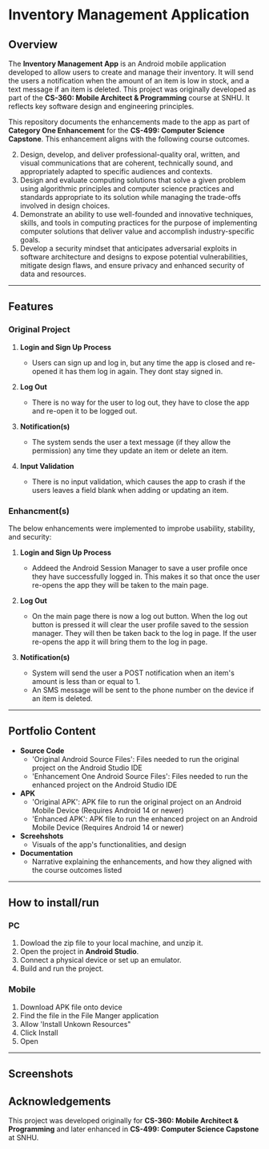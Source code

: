 # Inventory Management Application

## Overview
The **Inventory Management App** is an Android mobile application developed to allow users to create and manage their inventory. It will send the users a notification when the amount of an item is low in stock, and a text message if an item is deleted. This project was originally developed as part of the **CS-360: Mobile Architect & Programming** course at SNHU. It reflects key software design and engineering principles.

This repository documents the enhancements made to the app as part of **Category One Enhancement** for the **CS-499: Computer Science Capstone**. This enhancement aligns with the following course outcomes.

2. Design, develop, and deliver professional-quality oral, written, and visual communications that are coherent, technically sound, and appropriately adapted to specific audiences and contexts.
3. Design and evaluate computing solutions that solve a given problem using algorithmic principles and computer science practices and standards appropriate to its solution while managing the trade-offs involved in design choices.
4. Demonstrate an ability to use well-founded and innovative techniques, skills, and tools in computing practices for the purpose of implementing computer solutions that deliver value and accomplish industry-specific goals.
5. Develop a security mindset that anticipates adversarial exploits in software architecture and designs to expose potential vulnerabilities, mitigate design flaws, and ensure privacy and enhanced security of data and resources.

---

## Features

### **Original Project**
1. **Login and Sign Up Process**
    - Users can sign up and log in, but any time the app is closed and re-opened it has them log in again. They dont stay signed in.

2. **Log Out**
   - There is no way for the user to log out, they have to close the app and re-open it to be logged out.

3. **Notification(s)**
   - The system sends the user a text message (if they allow the permission) any time they update an item or delete an item.
  
4. **Input Validation**
    - There is no input validation, which causes the app to crash if the users leaves a field blank when adding or updating an item.

### **Enhancment(s)**
The below enhancements were implemented to improbe usability, stability, and security:

1. **Login and Sign Up Process**
    - Addeed the Android Session Manager to save a user profile once they have successfully logged in. This makes it so that once the user re-opens the app they will be taken to the main page.

2. **Log Out**
    - On the main page there is now a log out button. When the log out button is pressed it will clear the user profile saved to the session manager. They will then be taken back to the log in page. If the user re-opens the app it will bring them to the log in page.

3. **Notification(s)**
    - System will send the user a POST notification when an item's amount is less than or equal to 1.
    - An SMS message will be sent to the phone number on the device if an item is deleted.

---

## Portfolio Content
- **Source Code**
    - 'Original Android Source Files': Files needed to run the original project on the Android Studio IDE
    - 'Enhancement One Android Source Files': Files needed to run the enhanced project on the Android Studio IDE
- **APK**
    - 'Original APK': APK file to run the original project on an Android Mobile Device (Requires Android 14 or newer)
    - 'Enhanced APK': APK file to run the enhanced project on an Android Mobile Device (Requires Android 14 or newer)
- **Screehshots**
    - Visuals of the app's functionalities, and design
- **Documentation**
    - Narrative explaining the enhancements, and how they aligned with the course outcomes listed

---

## How to install/run
### PC
1. Dowload the zip file to your local machine, and unzip it.
2. Open the project in **Android Studio**.
3. Connect a physical device or set up an emulator.
4. Build and run the project.

### Mobile
1. Download APK file onto device
2. Find the file in the File Manger application
3. Allow 'Install Unkown Resources"
4. Click Install
5. Open

---
## Screenshots

## Acknowledgements

This project was developed originally for **CS-360: Mobile Architect & Programming** and later enhanced in **CS-499: Computer Science Capstone** at SNHU. 
